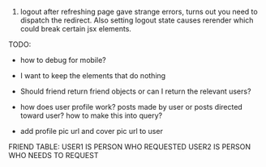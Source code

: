 1. logout after refreshing page gave strange errors, turns out you need to dispatch the redirect. Also setting logout state causes rerender which could break certain jsx elements.

TODO:
* how to debug for mobile?

* I want to keep the elements that do nothing

* Should friend return friend objects or can I return the relevant users?

* how does user profile work? posts made by user or posts directed toward user? how to make this into query?

* add profile pic url and cover pic url to user

FRIEND TABLE:
USER1 IS PERSON WHO REQUESTED
USER2 IS PERSON WHO NEEDS TO REQUEST

